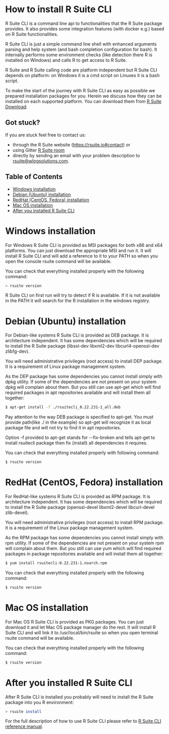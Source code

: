 # How to install R Suite CLI

R Suite CLI is a command line api to functionalities that the R Suite package provides. It also provides some integration features (with docker e.g.)
based on R Suite functionalities.

R Suite CLI is just a simple command line shell with enhanced arguments parsing and help system (and bash completion configuration for bash).
It internally performs some environment checks (like detection there R is installed on Windows) and calls R to get access to R Suite.

R Suite and R Suite calling code are platform independent but R Suite CLI depends on platform: on Windows it is a cmd script on Linuxes it is a
bash script.

To make the start of the journey with R Suite CLI as easy as possible we prepared installation packages for you. Herein we discuss how they can be
installed on each supported platform. You can download them from [R
Suite Download](https://rsuite.io/RSuite_Download.php).

## **Got stuck?**

If you are stuck feel free to contact us:

* through the R Suite website (https://rsuite.io#contact) or 
* using Gitter [R Suite room](https://gitter.im/WLOGSolutions/RSuite
  "R Suite room")
* directly by sending an email with your problem description to
  [rsuite@wlogsolutions.com](mailto:rsuite@wlogsolutions.com).

<!-- markdown-toc start - Don't edit this section. Run M-x markdown-toc-refresh-toc -->

## **Table of Contents** ##

- [Windows installation](#windows-installation)
- [Debian (Ubuntu) installation](#debian-ubuntu-installation)
- [RedHat (CentOS, Fedora) installation](#redhat-centos-fedora-installation)
- [Mac OS installation](#mac-os-installation)
- [After you installed R Suite CLI](#after-you-installed-r-suite-cli)

<!-- markdown-toc end -->

# Windows installation

For Windows R Suite CLI is provided as MSI packages for both x86 and x64 platforms. You can just download the appropriate MSI and run it.
It will install R Suite CLI and will add a reference to it to your PATH so when you open the console rsuite command will be available. 

You can check that everything installed properly with the following command:

``` bash
> rsuite version
```

R Suite CLI on first run will try to detect if R is available. If it is not available in  the PATH it will search for the R installation in the windows
registry. 

# Debian (Ubuntu) installation

For Debian-like systems R Suite CLI is provided as DEB package. It is architecture independent. It has some dependencies which will be
required to install the R Suite package (libssl-dev libxml2-dev libcurl4-openssl-dev zlib1g-dev).

You will need administrative privileges (root access) to install DEP package. It is a requirement of Linux package management system.

As the DEP package has some dependencies you cannot install simply with dpkg utility. If some of the dependencies are not present on your
system dpkg will complain about them. But you still can use apt-get which will find required packages in apt repositories available and
will install them all together:

``` bash
$ apt-get install -f ./rsuitecli_0.22.231-1_all.deb
```

Pay attention to the way DEB package is specified to apt-get. You must provide path(like ./ in the example) so apt-get will recognize it 
as local package file and will not try to find it in apt repositories.

Option -f provided to apt-get stands for --fix-broken and tells apt-get to install rsuitecli package then fix (install) all dependencies it
requires.

You can check that everything installed properly with following command:

``` bash
$ rsuite version
```

# RedHat (CentOS, Fedora) installation

For RedHat-like systems R Suite CLI is provided as RPM package. It is architecture independent. It has some dependencies which will be
required to install the R Suite package (openssl-devel libxml2-devel libcurl-devel zlib-devel).

You will need administrative privileges (root access) to install RPM package. It is a requirement of the Linux package management system.

As the RPM package has some dependencies you cannot install simply with rpm utility. If some of the dependencies are not present on your
system rpm will complain about them. But you still can use yum which will find required packages in package repositories available and
will install them all together:

``` bash
$ yum install rsuitecli-0.22.231-1.noarch.rpm
```

You can check that everything installed properly with the following command:

``` bash
$ rsuite version
```

# Mac OS installation

For Mac OS R Suite CLI is provided as PKG packages. You can just download it and let Mac OS package manager do the rest.
It will install R Suite CLI and will link it to /usr/local/bin/rsuite so when you open terminal rsuite command will be available. 

You can check that everything installed properly with the following command:

``` bash
$ rsuite version
```


# After you installed R Suite CLI

After R Suite CLI is installed you probably will need to install the R Suite package into you R environment:

``` bash
> rsuite install
```

For the full description of how to use R Suite CLI please refer to [R Suite CLI reference manual](https://rsuite.io/RSuite_Tutorial.php?article=rsuite_cli_reference.md).
